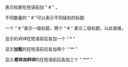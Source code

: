 表示标题在短语前加  " # " 。

不同数量的 “ # ”可以表示不同级别的标题

一个 “ # ”表示一级标题，两个 “ # ” 表示二级标题，以此类推。

显示的*斜体*在短语前后各加一个 “ * ”

显示**加粗**的在短语前后各加两个 “ ** ”

显示***粗体加斜体***的在短语前后各加三个 “ *** ”          